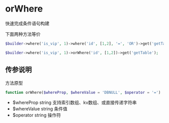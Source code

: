 # orWhere

快速完成条件语句构建

下面两种方法等价

```php
$builder->where('is_vip', 1)->where('id', [1,2], '=', 'OR')->get('getTable');
```

```php
$builder->where('is_vip', 1)->orWhere('id', [1,2])->get('getTable');
```

## 传参说明

方法原型

```php
function orWhere($whereProp, $whereValue = 'DBNULL', $operator = '=')
```

- $whereProp string 支持索引数组、kv数组、或直接传递字符串
- $whereValue string 条件值
- $operator string 操作符
